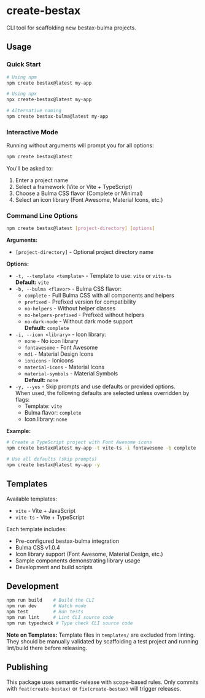 # create-bestax

CLI tool for scaffolding new bestax-bulma projects.

## Usage

### Quick Start

```bash
# Using npm
npm create bestax@latest my-app

# Using npx
npx create-bestax@latest my-app

# Alternative naming
npm create bestax-bulma@latest my-app
```

### Interactive Mode

Running without arguments will prompt you for all options:

```bash
npm create bestax@latest
```

You'll be asked to:
1. Enter a project name
2. Select a framework (Vite or Vite + TypeScript)
3. Choose a Bulma CSS flavor (Complete or Minimal)
4. Select an icon library (Font Awesome, Material Icons, etc.)

### Command Line Options

```bash
npm create bestax@latest [project-directory] [options]
```

**Arguments:**
- `[project-directory]` - Optional project directory name

**Options:**
- `-t, --template <template>` - Template to use: `vite` or `vite-ts`  
  **Default:** `vite`
- `-b, --bulma <flavor>` - Bulma CSS flavor:
  - `complete` - Full Bulma CSS with all components and helpers
  - `prefixed` - Prefixed version for compatibility
  - `no-helpers` - Without helper classes
  - `no-helpers-prefixed` - Prefixed without helpers
  - `no-dark-mode` - Without dark mode support  
  **Default:** `complete`
- `-i, --icon <library>` - Icon library:
  - `none` - No icon library
  - `fontawesome` - Font Awesome
  - `mdi` - Material Design Icons
  - `ionicons` - Ionicons
  - `material-icons` - Material Icons
  - `material-symbols` - Material Symbols  
  **Default:** `none`
- `-y, --yes` - Skip prompts and use defaults or provided options.  
  When used, the following defaults are selected unless overridden by flags:  
  - Template: `vite`  
  - Bulma flavor: `complete`  
  - Icon library: `none`

**Example:**

```bash
# Create a TypeScript project with Font Awesome icons
npm create bestax@latest my-app -t vite-ts -i fontawesome -b complete

# Use all defaults (skip prompts)
npm create bestax@latest my-app -y
```

## Templates

Available templates:
- `vite` - Vite + JavaScript
- `vite-ts` - Vite + TypeScript

Each template includes:
- Pre-configured bestax-bulma integration
- Bulma CSS v1.0.4
- Icon library support (Font Awesome, Material Design, etc.)
- Sample components demonstrating library usage
- Development and build scripts

## Development

```bash
npm run build    # Build the CLI
npm run dev      # Watch mode
npm test         # Run tests
npm run lint     # Lint CLI source code
npm run typecheck # Type check CLI source code
```

**Note on Templates:** Template files in `templates/` are excluded from linting. They should be manually validated by scaffolding a test project and running lint/build there before releasing.

## Publishing

This package uses semantic-release with scope-based rules. Only commits with `feat(create-bestax)` or `fix(create-bestax)` will trigger releases.
